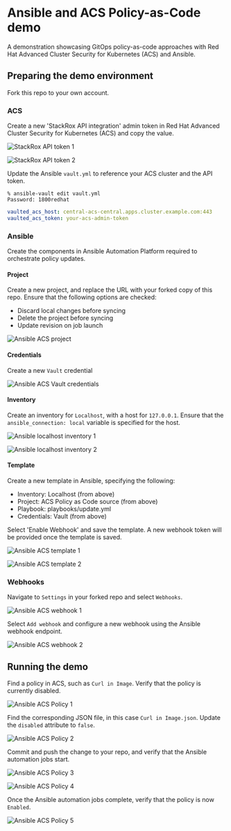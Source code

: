 # Ansible and ACS Policy-as-Code demo

A demonstration showcasing GitOps policy-as-code approaches with Red Hat Advanced Cluster Security for Kubernetes (ACS) and Ansible.

## Preparing the demo environment
Fork this repo to your own account.

### ACS
Create a new 'StackRox API integration' admin token in Red Hat Advanced Cluster Security for Kubernetes (ACS) and copy the value.

![StackRox API token 1](/docs-images/stackrox-api-token-1.png)

![StackRox API token 2](/docs-images/stackrox-api-token-2.png)

Update the Ansible `vault.yml` to reference your ACS cluster and the API token.

```
% ansible-vault edit vault.yml
Password: 1800redhat
```
```yaml
vaulted_acs_host: central-acs-central.apps.cluster.example.com:443
vaulted_acs_token: your-acs-admin-token
```

### Ansible
Create the components in Ansible Automation Platform required to orchestrate policy updates.

#### Project
Create a new project, and replace the URL with your forked copy of this repo. Ensure that the following options are checked:
- Discard local changes before syncing
- Delete the project before syncing
- Update revision on job launch

![Ansible ACS project](/docs-images/ansible-acs-project.png)

#### Credentials
Create a new `Vault` credential

![Ansible ACS Vault credentials](/docs-images/ansible-acs-vault.png)

#### Inventory
Create an inventory for `Localhost`, with a host for `127.0.0.1`. Ensure that the `ansible_connection: local` variable is specified for the host.

![Ansible localhost inventory 1](/docs-images/ansible-localhost-inventory-1.png)

![Ansible localhost inventory 2](/docs-images/ansible-localhost-inventory-2.png)

#### Template
Create a new template in Ansible, specifying the following:
- Inventory: Localhost (from above)
- Project: ACS Policy as Code source (from above)
- Playbook: playbooks/update.yml
- Credentials: Vault (from above)

Select 'Enable Webhook' and save the template. A new webhook token will be provided once the template is saved.

![Ansible ACS template 1](/docs-images/ansible-acs-template-1.png)

![Ansible ACS template 2](/docs-images/ansible-acs-template-2.png)

### Webhooks

Navigate to `Settings` in your forked repo and select `Webhooks`.

![Ansible ACS webhook 1](/docs-images/ansible-acs-webhook-1.png)

Select `Add webhook` and configure a new webhook using the Ansible webhook endpoint.

![Ansible ACS webhook 2](/docs-images/ansible-acs-webhook-2.png)

## Running the demo

Find a policy in ACS, such as `Curl in Image`. Verify that the policy is currently disabled.

![Ansible ACS Policy 1](/docs-images/ansible-acs-policy-1.png)

Find the corresponding JSON file, in this case `Curl in Image.json`. Update the `disabled` attribute to `false`.

![Ansible ACS Policy 2](/docs-images/ansible-acs-policy-2.png)

Commit and push the change to your repo, and verify that the Ansible automation jobs start.

![Ansible ACS Policy 3](/docs-images/ansible-acs-policy-3.png)

![Ansible ACS Policy 4](/docs-images/ansible-acs-policy-4.png)

Once the Ansible automation jobs complete, verify that the policy is now `Enabled`.

![Ansible ACS Policy 5](/docs-images/ansible-acs-policy-5.png)

